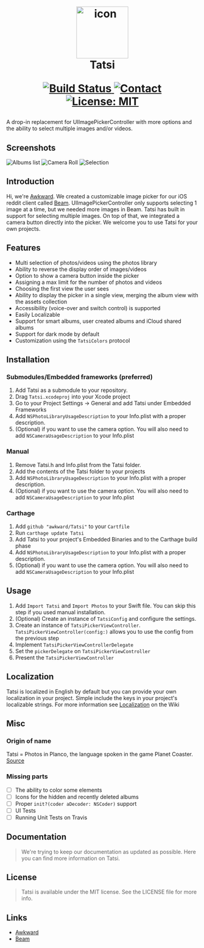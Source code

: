 <h1 align="center">
  <img src="Docs/icon.png" width="136" alt="icon"><br>
  Tatsi<br>
  <p align="center">
  <a href="https://travis-ci.org/awkward/Tatsi">
    <img src="https://travis-ci.org/awkward/Tatsi.svg?branch=master" alt="Build Status">
  </a>
  <a href="https://twitter.com/madeawkward">
    <img src="https://img.shields.io/badge/contact-madeawkward-blue.svg?style=flat" alt="Contact">
  </a>
  <a href="https://opensource.org/licenses/MIT">
    <img src="https://img.shields.io/badge/License-MIT-yellow.svg" alt="License: MIT">
  </a>
</p>
</h1>

A drop-in replacement for UIImagePickerController with more options and the ability to select multiple images and/or videos.

## Screenshots

![Albums list](Docs/Screenshots/albums.png?raw=true)
![Camera Roll](Docs/Screenshots/camera-roll.png?raw=true)
![Selection](Docs/Screenshots/camera-roll-selected.png?raw=true)

## Introduction

Hi, we're <a href="https://awkward.co/" target="_blank">Awkward</a>. We created a customizable image picker for our iOS reddit client called <a href="https://beamreddit.com/" target="_blank">Beam</a>. UIImagePickerController only supports selecting 1 image at a time, but we needed more images in Beam. Tatsi has built in support for selecting multiple images. On top of that, we integrated a camera button directly into the picker. We welcome you to use Tatsi for your own projects.

## Features

- Multi selection of photos/videos using the photos library
- Ability to reverse the display order of images/videos
- Option to show a camera button inside the picker
- Assigning a max limit for the number of photos and videos
- Choosing the first view the user sees
- Ability to display the picker in a single view, merging the album view with the assets collection
- Accessibility (voice-over and switch control) is supported
- Easily Localizable
- Support for smart albums, user created albums and iCloud shared albums
- Support for dark mode by default
- Customization using the `TatsiColors` protocol

## Installation

### Submodules/Embedded frameworks (preferred)

1. Add Tatsi as a submodule to your repository.
2. Drag `Tatsi.xcodeproj` into your Xcode project
3. Go to your Project Settings -> General and add Tatsi under Embedded Frameworks
4. Add `NSPhotoLibraryUsageDescription` to your Info.plist with a proper description.
5. (Optional) if you want to use the camera option. You will also need to add `NSCameraUsageDescription` to your Info.plist

### Manual

1. Remove Tatsi.h and Info.plist from the Tatsi folder.
2. Add the contents of the Tatsi folder to your projects
3. Add `NSPhotoLibraryUsageDescription` to your Info.plist with a proper description.
4. (Optional) if you want to use the camera option. You will also need to add `NSCameraUsageDescription` to your Info.plist

### Carthage

1. Add `github "awkward/Tatsi"` to your `Cartfile`
2. Run `carthage update Tatsi`
3. Add Tatsi to your project's Embedded Binaries and to the Carthage build phase
4. Add `NSPhotoLibraryUsageDescription` to your Info.plist with a proper description.
5. (Optional) if you want to use the camera option. You will also need to add `NSCameraUsageDescription` to your Info.plist

## Usage

1. Add `Import Tatsi` and `Import Photos` to your Swift file. You can skip this step if you used manual installation.
2. (Optional) Create an instance of `TatsiConfig` and configure the settings.
3. Create an instance of `TatsiPickerViewController`. `TatsiPickerViewController(config:)` allows you to use the config from the previous step
4. Implement `TatsiPickerViewControllerDelegate`
5. Set the `pickerDelegate` on `TatsiPickerViewController`
6. Present the `TatsiPickerViewController`


## Localization

Tatsi is localized in English by default but you can provide your own localization in your project. Simple include the keys in your project's localizable strings. For more information see [Localization](https://github.com/awkward/Tatsi/wiki/Localization) on the Wiki

## Misc

### Origin of name
Tatsi = Photos in Planco, the language spoken in the game Planet Coaster. [Source](https://twitter.com/JamesStant/status/882582597460799489)

### Missing parts

- [ ] The ability to color some elements
- [ ] Icons for the hidden and recently deleted albums
- [ ] Proper `init?(coder aDecoder: NSCoder)` support
- [ ] UI Tests
- [ ] Running Unit Tests on Travis

## Documentation

> We're trying to keep our documentation as updated as possible. Here you can find more information on Tatsi.

## License

> Tatsi is available under the MIT license. See the LICENSE file for more info.

## Links

  - <a href="https://awkward.co/" target="_blank">Awkward</a>
  - <a href="https://beamreddit.com/" target="_blank">Beam</a>
